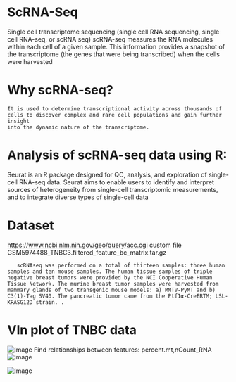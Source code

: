 # ScRNA-Seq
Single cell transcriptome sequencing (single cell RNA sequencing,
single cell RNA-seq, or scRNA seq) scRNA-seq measures the RNA molecules within each cell of a given sample.
This information provides a snapshot of the transcriptome (the genes that were being transcribed) when the cells were harvested
# Why scRNA-seq?
    It is used to determine transcriptional activity across thousands of cells to discover complex and rare cell populations and gain further insight
    into the dynamic nature of the transcriptome.
 # Analysis of scRNA-seq data using R:
 Seurat is an R package designed for QC, analysis, and exploration of single-cell RNA-seq data. Seurat aims to enable 
 users to identify and interpret sources of heterogeneity from single-cell transcriptomic measurements, and to integrate diverse types of single-cell data
 
# Dataset 
https://www.ncbi.nlm.nih.gov/geo/query/acc.cgi
custom file GSM5974488_TNBC3.filtered_feature_bc_matrix.tar.gz
	   
       scRNAseq was performed on a total of thirteen samples: three human samples and ten mouse samples. The human tissue samples of triple negative breast tumors were provided by the NCI Cooperative Human Tissue Network. The murine breast tumor samples were harvested from mammary glands of two transgenic mouse models: a) MMTV-PyMT and b) C3(1)-Tag SV40. The pancreatic tumor came from the Ptf1⍺-CreERTM; LSL- KRASG12D strain. .
       
# Vln plot of TNBC data
![image](https://user-images.githubusercontent.com/110597928/198851662-cf6a1812-5586-4102-959c-bc37c6db31ef.png)
Find relationships between features: percent.mt,nCount_RNA
![image](https://user-images.githubusercontent.com/110597928/198851971-b9c1e5c5-d654-4c2a-b23d-0ab3949af93c.png)

![image](https://user-images.githubusercontent.com/110597928/198851948-fe9bb0a6-d59a-4577-975c-6e5a7bbe1fe8.png)



